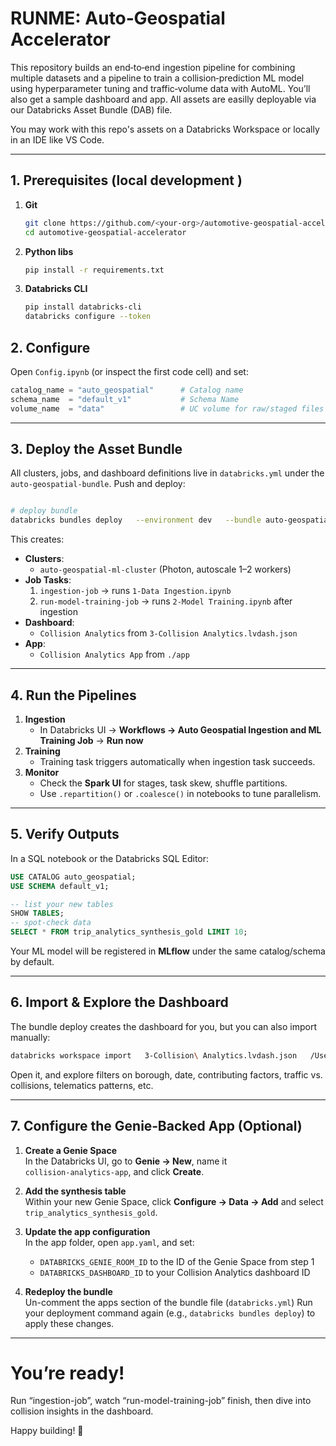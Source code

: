 # RUNME: Auto‑Geospatial Accelerator

This repository builds an end‑to‑end ingestion pipeline for combining multiple datasets and a pipeline to train a collision‑prediction ML model using hyperparameter tuning and traffic‑volume data with AutoML. You’ll also get a sample dashboard and app. All assets are easilly deployable via our Databricks Asset Bundle (DAB) file.

You may work with this repo's assets on a Databricks Workspace or locally in an IDE like VS Code.

---

## 1. Prerequisites (local development )

1. **Git**  
   ```bash
   git clone https://github.com/<your‑org>/automotive‑geospatial‑accelerator.git
   cd automotive‑geospatial‑accelerator
   ```

2. **Python libs**  
   ```bash
   pip install -r requirements.txt
   ```
3. **Databricks CLI**  
   ```bash
   pip install databricks-cli
   databricks configure --token 
   ```

## 2. Configure

Open `Config.ipynb` (or inspect the first code cell) and set:

```python
catalog_name = "auto_geospatial"      # Catalog name
schema_name  = "default_v1"           # Schema Name
volume_name  = "data"                 # UC volume for raw/staged files
```

---

## 3. Deploy the Asset Bundle

All clusters, jobs, and dashboard definitions live in `databricks.yml` under the `auto-geospatial-bundle`. Push and deploy:

```bash

# deploy bundle
databricks bundles deploy   --environment dev   --bundle auto-geospatial-bundle
```

This creates:
- **Clusters**:  
  - `auto-geospatial-ml-cluster` (Photon, autoscale 1–2 workers)  
- **Job Tasks**:  
  1. `ingestion-job` → runs `1-Data Ingestion.ipynb`  
  2. `run-model-training-job` → runs `2-Model Training.ipynb` after ingestion  
- **Dashboard**:  
  - `Collision Analytics` from `3-Collision Analytics.lvdash.json`
- **App**:  
  - `Collision Analytics App` from `./app`

---

## 4. Run the Pipelines

1. **Ingestion**  
   - In Databricks UI → **Workflows → Auto Geospatial Ingestion and ML Training Job** → **Run now**  
2. **Training**  
   - Training task triggers automatically when ingestion task succeeds.  
3. **Monitor**  
   - Check the **Spark UI** for stages, task skew, shuffle partitions.  
   - Use `.repartition()` or `.coalesce()` in notebooks to tune parallelism.

---

## 5. Verify Outputs

In a SQL notebook or the Databricks SQL Editor:

```sql
USE CATALOG auto_geospatial;
USE SCHEMA default_v1;

-- list your new tables
SHOW TABLES;
-- spot‑check data
SELECT * FROM trip_analytics_synthesis_gold LIMIT 10;
```

Your ML model will be registered in **MLflow** under the same catalog/schema by default.

---

## 6. Import & Explore the Dashboard

The bundle deploy creates the dashboard for you, but you can also import manually:

```bash
databricks workspace import   3-Collision\ Analytics.lvdash.json   /Users/<you>/dashboards/Collision\ Analytics   --json
```

Open it, and explore filters on borough, date, contributing factors, traffic vs. collisions, telematics patterns, etc.

---

## 7. Configure the Genie‑Backed App (Optional)

1. **Create a Genie Space**  
   In the Databricks UI, go to **Genie → New**, name it `collision‑analytics‑app`, and click **Create**.

2. **Add the synthesis table**  
   Within your new Genie Space, click **Configure → Data → Add** and select `trip_analytics_synthesis_gold`.

3. **Update the app configuration**  
   In the app folder, open `app.yaml`, and set:  
   - `DATABRICKS_GENIE_ROOM_ID` to the ID of the Genie Space from step 1  
   - `DATABRICKS_DASHBOARD_ID` to your Collision Analytics dashboard ID

4. **Redeploy the bundle**  
   Un-comment the apps section of the bundle file (`databricks.yml`)
   Run your deployment command again (e.g., `databricks bundles deploy`) to apply these changes.  



---


# You’re ready!  

Run “ingestion-job”, watch “run-model-training-job” finish, then dive into collision insights in the dashboard.

Happy building! 🎉
